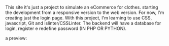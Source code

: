 This site it's just a project to simulate an eCommerce for clothes. starting the development from a responsive version to the web version.
For now, I'm creating just the login page. With this project, I'm learning to use CSS, javascript, Git and islinter/CSSLinter. 
The backend will have a  database for login, register e redefine password (IN PHP OR PYTHON). 

a preview:

